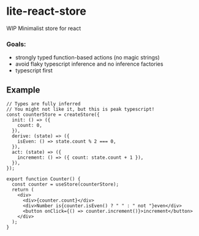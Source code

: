 #  lite-react-store

WIP Minimalist store for react
### Goals: 
- strongly typed function-based actions (no magic strings)
- avoid flaky typescript inference and no inference factories
- typescript first

## Example

```tsx
// Types are fully inferred
// You might not like it, but this is peak typescript!
const counterStore = createStore({
  init: () => ({
    count: 0,
  }),
  derive: (state) => ({
    isEven: () => state.count % 2 === 0,
  }),
  act: (state) => ({
    increment: () => ({ count: state.count + 1 }),
  }),
});

export function Counter() {
  const counter = useStore(counterStore);
  return (
    <div>
      <div>{counter.count}</div>
      <div>Number is{counter.isEven() ? " " : " not "}even</div>
      <button onClick={() => counter.increment()}>increment</button>
    </div>
  );
}
```
